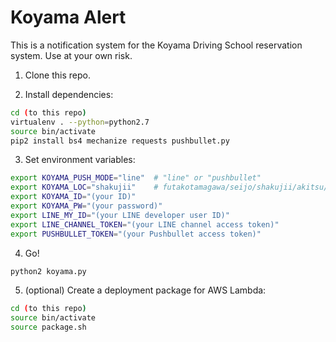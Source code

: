 # Koyama Alert
This is a notification system for the Koyama Driving School reservation system.
Use at your own risk.


1. Clone this repo.

2. Install dependencies:
```sh
cd (to this repo)
virtualenv . --python=python2.7
source bin/activate
pip2 install bs4 mechanize requests pushbullet.py
```

3. Set environment variables:
```sh
export KOYAMA_PUSH_MODE="line"  # "line" or "pushbullet"
export KOYAMA_LOC="shakujii"    # futakotamagawa/seijo/shakujii/akitsu/tsunashima
export KOYAMA_ID="(your ID)"
export KOYAMA_PW="(your password)"
export LINE_MY_ID="(your LINE developer user ID)"
export LINE_CHANNEL_TOKEN="(your LINE channel access token)"
export PUSHBULLET_TOKEN="(your Pushbullet access token)"
```

4. Go!
```sh
python2 koyama.py
```

5. (optional) Create a deployment package for AWS Lambda:

```sh
cd (to this repo)
source bin/activate
source package.sh
```